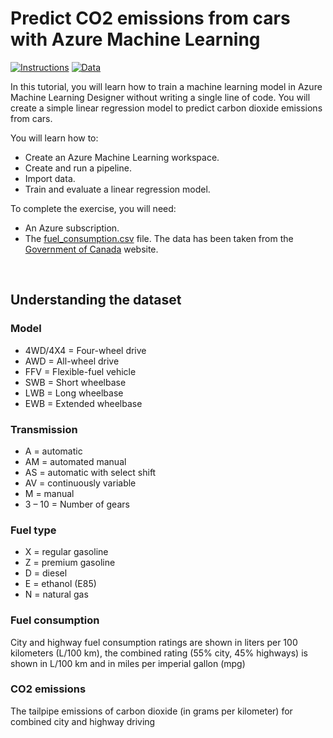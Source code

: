 # Predict CO2 emissions from cars with Azure Machine Learning

<p>
  <a href="https://foteinisavvidou.azurewebsites.net/predict-co2-emissions-from-cars-with-azure-machine-learning" target="_blank"><img src="https://img.shields.io/badge/Instructions-informational?style=for-the-badge" alt="Instructions"></a>
  <a href="fuel_consumption.csv" target="_blank"><img src="https://img.shields.io/badge/Dataset-red?style=for-the-badge" alt="Data"></a>
</p>

In this tutorial, you will learn how to train a machine learning model in Azure Machine Learning Designer without writing a single line of code. You will create a simple linear regression model to predict carbon dioxide emissions from cars.

You will learn how to:
* Create an Azure Machine Learning workspace.
* Create and run a pipeline.
* Import data.
* Train and evaluate a linear regression model.

To complete the exercise, you will need:
* An Azure subscription.
* The [fuel_consumption.csv](fuel_consumption.csv) file. The data has been taken from the [Government of Canada](https://open.canada.ca/data/en/dataset/98f1a129-f628-4ce4-b24d-6f16bf24dd64) website.

<br>

## Understanding the dataset
### Model
* 4WD/4X4 = Four-wheel drive
* AWD = All-wheel drive
* FFV = Flexible-fuel vehicle
* SWB = Short wheelbase
* LWB = Long wheelbase
* EWB = Extended wheelbase

### Transmission
* A = automatic
* AM = automated manual
* AS = automatic with select shift
* AV = continuously variable
* M = manual
* 3 – 10 = Number of gears

### Fuel type
* X = regular gasoline
* Z = premium gasoline
* D = diesel
* E = ethanol (E85)
* N = natural gas

### Fuel consumption
City and highway fuel consumption ratings are shown in liters per 100 kilometers (L/100 km), the combined rating (55% city, 45% highways) is shown in L/100 km and in miles per imperial gallon (mpg)

### CO2 emissions
The tailpipe emissions of carbon dioxide (in grams per kilometer) for combined city and highway driving
